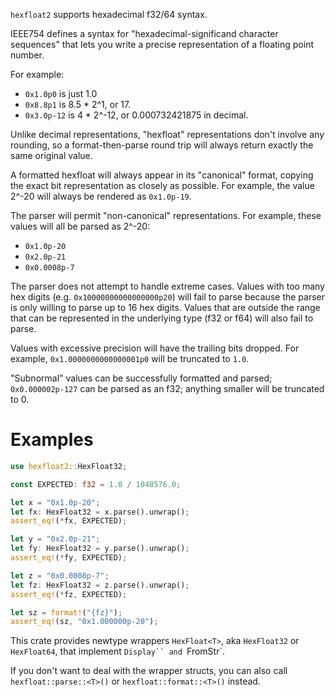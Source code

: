 
<!-- cargo-sync-readme start -->

`hexfloat2` supports hexadecimal f32/64 syntax.

IEEE754 defines a syntax for "hexadecimal-significand character sequences"
that lets you write a precise representation of a floating point number.

For example:
- `0x1.0p0` is just 1.0
- `0x8.8p1` is 8.5 * 2^1, or 17.
- `0x3.0p-12` is 4 * 2^-12, or 0.000732421875 in decimal.

Unlike decimal representations, "hexfloat" representations don't
involve any rounding, so a format-then-parse round trip will always
return exactly the same original value.

A formatted hexfloat will always appear in its "canonical" format,
copying the exact bit representation as closely as possible. For example,
the value 2^-20 will always be rendered as `0x1.0p-19`.

The parser will permit "non-canonical" representations. For example,
these values will all be parsed as 2^-20:
- `0x1.0p-20`
- `0x2.0p-21`
- `0x0.0008p-7`

The parser does not attempt to handle extreme cases. Values with too
many hex digits (e.g. `0x10000000000000000p20`) will fail to parse
because the parser is only willing to parse up to 16 hex digits.
Values that are outside the range that can be represented in the
underlying type (f32 or f64) will also fail to parse.

Values with excessive precision will have the trailing bits dropped.
For example, `0x1.0000000000000001p0` will be truncated to `1.0`.

"Subnormal" values can be successfully formatted and parsed;
`0x0.000002p-127` can be parsed as an f32; anything smaller will
be truncated to 0.

# Examples
```rust
use hexfloat2::HexFloat32;

const EXPECTED: f32 = 1.0 / 1048576.0;

let x = "0x1.0p-20";
let fx: HexFloat32 = x.parse().unwrap();
assert_eq!(*fx, EXPECTED);

let y = "0x2.0p-21";
let fy: HexFloat32 = y.parse().unwrap();
assert_eq!(*fy, EXPECTED);

let z = "0x0.0008p-7";
let fz: HexFloat32 = z.parse().unwrap();
assert_eq!(*fz, EXPECTED);

let sz = format!("{fz}");
assert_eq!(sz, "0x1.000000p-20");
```

This crate provides newtype wrappers `HexFloat<T>`, aka `HexFloat32` or
`HexFloat64`, that implement `Display`` and `FromStr`.

If you don't want to deal with the wrapper structs, you can also call
`hexfloat::parse::<T>()` or `hexfloat::format::<T>()` instead.


<!-- cargo-sync-readme end -->
